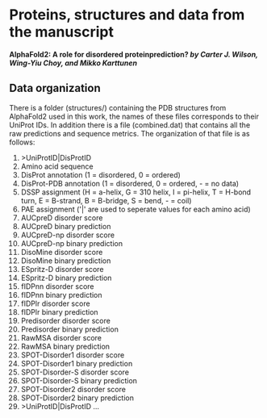 # Proteins, structures and data from the manuscript

**AlphaFold2:  A role for disordered proteinprediction?
*by Carter J. Wilson, Wing-Yiu Choy, and Mikko Karttunen***

## Data organization ##
There is a folder (structures/) containing the PDB structures from AlphaFold2 used in this work, the names of these files corresponds to their UniProt IDs. In addition there is a file (combined.dat) that contains all the raw predictions and sequence metrics. The organization of that file is as follows:

1. \>UniProtID\|DisProtID
2. Amino acid sequence
3. DisProt annotation (1 = disordered, 0 = ordered)
4. DisProt-PDB annotation (1 = disordered, 0 = ordered, - = no data)
5. DSSP assignment (H = a-helix, G = 310 helix, I = pi-helix, T = H-bond turn, E = B-strand, B = B-bridge, S = bend, - = coil)
6. PAE assignment ('|' are used to seperate values for each amino acid)
7. AUCpreD disorder score
8. AUCpreD binary prediction
9. AUCpreD-np disorder score
10. AUCpreD-np binary prediction
11. DisoMine disorder score
12. DisoMine binary prediction
13. ESpritz-D disorder score
14. ESpritz-D binary prediction
15. fIDPnn disorder score
16. fIDPnn binary prediction
17. fIDPlr disorder score
18. fIDPlr binary prediction
19. Predisorder disorder score
20. Predisorder binary prediction
21. RawMSA disorder score
22. RawMSA binary prediction
23. SPOT-Disorder1 disorder score
24. SPOT-Disorder1 binary prediction
25. SPOT-Disorder-S disorder score
26. SPOT-Disorder-S binary prediction
27. SPOT-Disorder2 disorder score
28. SPOT-Disorder2 binary prediction
29. \>UniProtID\|DisProtID
...

